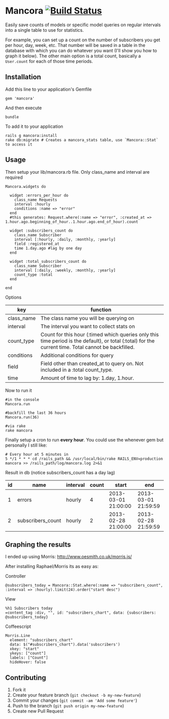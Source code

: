 # Mancora [![Build Status](https://secure.travis-ci.org/cbron/mancora.png)](http://travis-ci.org/cbron/mancora)

Easily save counts of models or specific model queries on regular intervals into a single table to use for statistics.

For example, you can set up a count on the number of subscribers you get per hour, day, week, etc. That number will be saved in a table in the database with which you can do whatever you want (I'll show you how to graph it below). The other main option is a total count, basically a `User.count` for each of those time periods.


## Installation

Add this line to your application's Gemfile

    gem 'mancora'

And then execute

    bundle

To add it to your application

    rails g mancora:install
    rake db:migrate # Creates a mancora_stats table, use `Mancora::Stat` to access it

## Usage

Then setup your lib/mancora.rb file. Only class_name and interval are required

    Mancora.widgets do

      widget :errors_per_hour do
        class_name Requests
        interval :hourly
        conditions :name => "error"
      end
      #this generates: Request.where(:name => "error", :created_at => 1.hour.ago.beginning_of_hour..1.hour.ago.end_of_hour).count

      widget :subscribers_count do
        class_name Subscriber
        interval [:hourly, :daily, :monthly, :yearly]
        field :registered_at
        time 1.day.ago #lag by one day
      end

      widget :total_subscribers_count do
        class_name Subscriber
        interval [:daily, :weekly, :monthly, :yearly]
        count_type :total
      end

    end

Options

key | function
--- | ---
class_name | The class name you will be querying on
interval | The interval you want to collect stats on
count_type | Count for this hour (:timed which queries only this time period is the default), or total (:total) for the current time. Total cannot be backfilled. 
conditions | Additional conditions for query
field | Field other than created_at to query on. Not included in a :total count_type.
time | Amount of time to lag by: 1.day, 1.hour.


Now to run it

    #in the console
    Mancora.run

    #backfill the last 36 hours
    Mancora.run(36)

    #via rake
    rake mancora

Finally setup a cron to run **every hour**. You could use the whenever gem but personally I still like: 

    # Every hour at 5 minutes in
    5 */1 * * * cd /rails_path && /usr/local/bin/rake RAILS_ENV=production mancora >> /rails_path/log/mancora.log 2>&1

    

Result in db (notice subscribers_count has a day lag)

id | name | interval | count | start | end
--- | --- | --- | --- | --- | ---
1 | errors | hourly | 4 | 2013-03-01 21:00:00 | 2013-03-01 21:59:59
2 | subscribers_count | hourly | 2 | 2013-02-28 21:00:00 | 2013-02-28 21:59:59


## Graphing the results

I ended up using Morris: http://www.oesmith.co.uk/morris.js/

After installing Raphael/Morris its as easy as: 

Controller

    @subscribers_today = Mancora::Stat.where(:name => "subscribers_count", :interval => :hourly).limit(24).order("start desc")

View

    %h1 Subscribers today
    =content_tag :div, "", id: "subscribers_chart", data: {subscribers: @subscribers_today} 

Coffeescript

    Morris.Line
      element: "subscribers_chart"
      data: $("#subscribers_chart").data('subscribers')
      xkey: "start"
      ykeys: ["count"]
      labels: ["Count"]
      hideHover: false


## Contributing

1. Fork it
2. Create your feature branch (`git checkout -b my-new-feature`)
3. Commit your changes (`git commit -am 'Add some feature'`)
4. Push to the branch (`git push origin my-new-feature`)
5. Create new Pull Request

